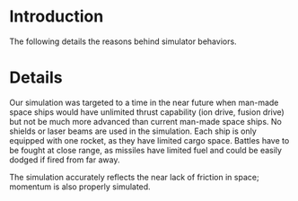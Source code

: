 # Introduction #

The following details the reasons behind simulator behaviors.

# Details #

Our simulation was targeted to a time in the near future when man-made space ships would have unlimited thrust capability (ion drive, fusion drive) but not be much more advanced than current man-made space ships.  No shields or laser beams are used in the simulation.  Each ship is only equipped with one rocket, as they have limited cargo space.  Battles have to be fought at close range, as missiles have limited fuel and could be easily dodged if fired from far away.

The simulation accurately reflects the near lack of friction in space; momentum is also properly simulated.
